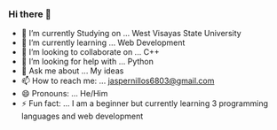 ### Hi there 👋



- 🔭 I’m currently Studying on ... West Visayas State University
- 🌱 I’m currently learning ... Web Development 
- 👯 I’m looking to collaborate on ... C++
- 🤔 I’m looking for help with ...  Python
- 💬 Ask me about ... My ideas
- 📫 How to reach me: ... jaspernillos6803@gmail.com
- 😄 Pronouns: ... He/Him
- ⚡ Fun fact: ... I am a beginner but currently learning 3 programming languages and web development

